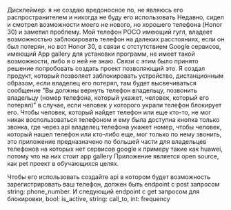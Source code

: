 Дисклеймер: я не создаю вредоносное по, не являюсь его распространителем и никогда не буду его использовать
Недавно, сидел и смотрел возможности моего не нового, но хорошего телефона (Honor 30) и заметил проблему. Мой телефон POCO имеющий гугл, владеет возможностью заблокировать телефон на далеких расстояниях,
если он был потерян, но вот Honor 30, в связи с отстутствием Google сервисов, имеющий App gallery для установки программ, не имеет такой возможности, либо я о ней не знаю.
Связи с этим было принято решение попробовать создать проект позволяющий это.
Я создал продукт, который позволяет заблокировать устройство, дистанционным образом, если владелец его потерял, там будет высвечиваться 
сообщение "Вы должны вернуть телефон владельцу, позвонить владельцу (номер телефона, который укажет, человек, который его потерял)" в случае, 
если человек у которого украли телефон блокирует его. Чтобы человек, который найдет телефон или еще кто-то, не мог никак воспользоваться телефоном и ему была доступна кнопка только звонка, 
где через api владелец телефона укажет номер, чтобы человек, который нашел телефон или кто-либо еще, мог только по нему звонить, 
это приложение предназначено по большей части для владельцев телефонов на которых нет сервисов google к примеру такие как huawei, потому что на них стоит app gallery
Приложение является open source, как pet проект в обучающихся целях.

Чтобы его использовать создайте api в котором будет возможность зарегистрировать ваш телефон, должен быть endpoint с post запросом string: phone_number.
И следующий endpoint с get запросом для блокировки, bool: is_active, string: call_to, int: frequency
